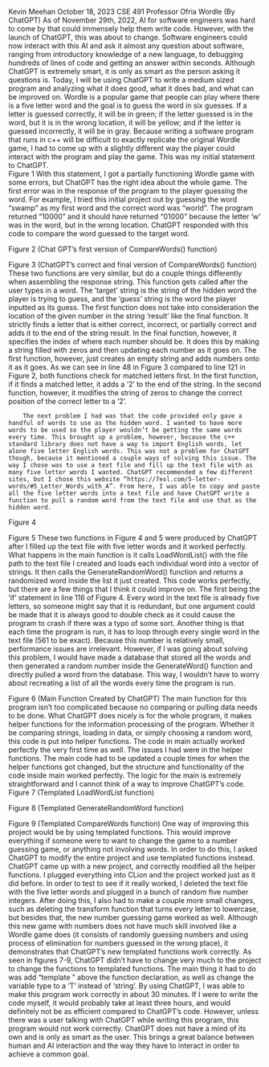 ﻿Kevin Meehan
October 18, 2023
CSE 491
Professor Ofria
Wordle (By ChatGPT)
        As of November 29th, 2022, AI for software engineers was hard to come by that could immensely help them write code. However, with the launch of ChatGPT, this was about to change. Software engineers could now interact with this AI and ask it almost any question about software, ranging from introductory knowledge of a new language, to debugging hundreds of lines of code and getting an answer within seconds. Although ChatGPT is extremely smart, it is only as smart as the person asking it questions is. Today, I will be using ChatGPT to write a medium sized program and analyzing what it does good, what it does bad, and what can be improved on.
        Wordle is a popular game that people can play where there is a five letter word and the goal is to guess the word in six guesses. If a letter is guessed correctly, it will be in green; if the letter guessed is in the word, but it is in the wrong location, it will be yellow; and if the letter is guessed incorrectly, it will be in gray. Because writing a software program that runs in c++ will be difficult to exactly replicate the original Wordle game, I had to come up with a slightly different way the player could interact with the program and play the game. This was my initial statement to ChatGPT.  
Figure 1
        With this statement, I got a partially functioning Wordle game with some errors, but ChatGPT has the right idea about the whole game. The first error was in the response of the program to the player guessing the word. For example, I tried this initial project out by guessing the word “swamp” as my first word and the correct word was “world”. The program returned “10000” and it should have returned “01000” because the letter ‘w’ was in the word, but in the wrong location. ChatGPT responded with this code to compare the word guessed to the target word.
  

Figure 2 (Chat GPT’s first version of CompareWords() function)
  

Figure 3 (ChatGPT’s correct and final version of CompareWords() function)
        These two functions are very similar, but do a couple things differently when assembling the response string. This function gets called after the user types in a word. The ‘target’ string is the string of the hidden word the player is trying to guess, and the ‘guess’ string is the word the player inputted as its guess. The first function does not take into consideration the location of the given number in the string ‘result’ like the final function. It strictly finds a letter that is either correct, incorrect, or partially correct and adds it to the end of the string result. In the final function, however, it specifies the index of where each number should be. It does this by making a string filled with zeros and then updating each number as it goes on. The first function, however, just creates an empty string and adds numbers onto it as it goes. As we can see in line 48 in Figure 3 compared to line 121 in Figure 2, both functions check for matched letters first. In the first function, if it finds a matched letter, it adds a ‘2’ to the end of the string. In the second function, however, it modifies the string of zeros to change the correct position of the correct letter to a ‘2’. 
        
        The next problem I had was that the code provided only gave a handful of words to use as the hidden word. I wanted to have more words to be used so the player wouldn’t be getting the same words every time. This brought up a problem, however, because the c++ standard library does not have a way to import English words, let alone five letter English words. This was not a problem for ChatGPT though, because it mentioned a couple ways of solving this issue. The way I chose was to use a text file and fill up the text file with as many five letter words I wanted. ChatGPT recommended a few different sites, but I chose this website “https://7esl.com/5-letter-words/#5_Letter_Words_with_A”. From here, I was able to copy and paste all the five letter words into a text file and have ChatGPT write a function to pull a random word from the text file and use that as the hidden word.   
Figure 4
  

Figure 5
        These two functions in Figure 4 and 5 were produced by ChatGPT after I filled up the text file with five letter words and it worked perfectly. What happens in the main function is it calls LoadWordList() with the file path to the text file I created and loads each individual word into a vector of strings. It then calls the GenerateRandomWord() function and returns a randomized word inside the list it just created. 
This code works perfectly, but there are a few things that I think it could improve on. The first being the ‘if’ statement in line 116 of Figure 4. Every word in the text file is already five letters, so someone might say that it is redundant, but one argument could be made that it is always good to double check as it could cause the program to crash if there was a typo of some sort. Another thing is that each time the program is run, it has to loop through every single word in the text file (561 to be exact). Because this number is relatively small, performance issues are irrelevant. However, if I was going about solving this problem, I would have made a database that stored all the words and then generated a random number inside the GenerateWord() function and directly pulled a word from the database. This way, I wouldn’t have to worry about recreating a list of all the words every time the program is run. 
  

Figure 6 (Main Function Created by ChatGPT)
        The main function for this program isn’t too complicated because no comparing or pulling data needs to be done. What ChatGPT does nicely is for the whole program, it makes helper functions for the information processing of the program. Whether it be comparing strings, loading in data, or simply choosing a random word, this code is put into helper functions. The code in main actually worked perfectly the very first time as well. The issues I had were in the helper functions. The main code had to be updated a couple times for when the helper functions got changed, but the structure and functionality of the code inside main worked perfectly. The logic for the main is extremely straightforward and I cannot think of a way to improve ChatGPT’s code.  
Figure 7 (Templated LoadWordList function)
  

Figure 8 (Templated GenerateRandomWord function)
  

Figure 9 (Templated CompareWords function)
        One way of improving this project would be by using templated functions. This would improve everything if someone were to want to change the game to a number guessing game, or anything not involving words. In order to do this, I asked ChatGPT to modify the entire project and use templated functions instead. ChatGPT came up with a new project, and correctly modified all the helper functions. I plugged everything into CLion and the project worked just as it did before. In order to test to see if it really worked, I deleted the text file with the five letter words and plugged in a bunch of random five number integers. After doing this, I also had to make a couple more small changes, such as deleting the transform function that turns every letter to lowercase, but besides that, the new number guessing game worked as well. Although this new game with numbers does not have much skill involved like a Wordle game does (it consists of randomly guessing numbers and using process of elimination for numbers guessed in the wrong place), it demonstrates that ChatGPT’s new templated functions work correctly. As seen in figures 7-9, ChatGPT didn’t have to change very much to the project to change the functions to templated functions. The main thing it had to do was add “template <typename T>” above the function declaration, as well as change the variable type to a ‘T’ instead of ‘string’.
        By using ChatGPT, I was able to make this program work correctly in about 30 minutes. If I were to write the code myself, it would probably take at least three hours, and would definitely not be as efficient compared to ChatGPT’s code. However, unless there was a user talking with ChatGPT while writing this program, this program would not work correctly. ChatGPT does not have a mind of its own and is only as smart as the user. This brings a great balance between human and AI interaction and the way they have to interact in order to achieve a common goal.
